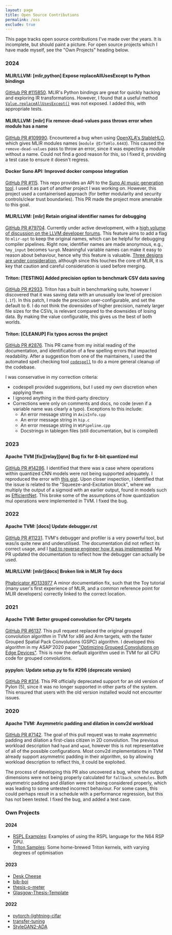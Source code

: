 ```yaml
---
layout: page
title: Open Source Contributions
permalink: /oss
exclude: true
---
```


<style>
.sidebar__right {
  text-align: left;
}
.page__content {
  text-align: justify;
}
</style>

This page tracks open source contributions I've made over the years.
It is incomplete, but should paint a picture.
For open source projects which I have made myself, see the "Own Projects" heading below.

### 2024

#### **MLIR/LLVM**:  [mlir,python] Expose replaceAllUsesExcept to Python bindings

[GitHub PR #115850](https://github.com/llvm/llvm-project/pull/115850).
MLIR's Python bindings are great for quickly hacking and exploring IR transformations.
However, I found that a useful method [`Value.replaceAllUsesExcept()`](https://mlir.llvm.org/doxygen/classmlir_1_1Value.html#a9ec8d5c61f8a6aada4062f609372cce4) was not exposed.  I added this, with appropriate tests.

#### **MLIR/LLVM**:  [mlir] Fix remove-dead-values pass throws error when module has a name

[GitHub PR #109990](https://github.com/llvm/llvm-project/pull/109990).
Encountered a bug when using [OpenXLA's StableHLO](https://openxla.org/stablehlo), which gives MLIR modules names (`module @IrToHlo.6443`).
This caused the `remove-dead-values` pass to throw an error, since it was expecting a module without a name.  Could not find a good reason for this, so I fixed it, providing a test case to ensure it doesn't regress.

#### **Docker Suno API**:  Improved docker compose integration
[GitHub PR #115](https://github.com/gcui-art/suno-api/pull/115).
This repo provides an API to the [Suno AI music generation tool](https://suno.com/).
I used it as part of another project I was working on.
However, this project used a containerised approach (for better modularity and security controls/clear trust boundaries).
This PR made the project more amenable to this goal.

#### **MLIR/LLVM**: [mlir] Retain original identifier names for debugging

[GitHub PR #79704](https://github.com/llvm/llvm-project/pull/77820).
Currently under active development, with a [high volume of discussion on the LLVM developer forums](https://discourse.llvm.org/t/retain-original-identifier-names-for-debugging/76417/23).
This feature aims to add a flag to `mlir-opt` to keep the original names, which can be helpful for debugging compiler pipelines.
Right now, identifier names are made anonymous, e.g., `%my_input` becomes `%arg0`.  Meaningful variable names can make it easy to reason about behaviour, hence why this feature is valuable.
[Three designs are under consideration](https://discourse.llvm.org/t/retain-original-identifier-names-for-debugging/76417/24?u=wheest), although since this touches the core of MLIR, it is key that caution and careful consideration is used before merging.

<!-- #### **MLIR/LLVM**: [mlir][docs] Clarified Dialect creation tutorial + fixed typos -->

<!-- [GitHub PR #77820](https://github.com/llvm/llvm-project/pull/77820). -->
<!-- This PR adds clarification to the ["Creating a Dialect" tutorial](https://mlir.llvm.org/docs/Tutorials/CreatingADialect/) regarding how to register a dialect (especially globally). -->
<!--  The motivation for this came from trying to add my own dialect, and experiencing some friction since it had been a while. -->
<!--  [This forum post](https://discourse.llvm.org/t/how-to-register-a-dialect/66848/2) discusses the issue, but doesn't talk about the global reigstration approach. -->

<!--  [I created my own blogpost](https://gibsonic.org/blog/2024/01/11/new_mlir_dialect.html) which goes through a minimum working example in more detail, with stripped down TableGen files, but this level of detail might be overkill for the docs tutorial. -->

<!--  This PR also includes some spelling corrections across the `mlir` directory.  The methodology for this was conservative, using the [codespell tool](https://github.com/codespell-project/codespell), and using my own discretion for correction.  Corrections were only on comments and docs.  To keep the PR small, only a fraction of the identified errors were corrected -->

#### **Triton**:  [TESTING] Added precision option to benchmark CSV data saving

[GitHub PR #2933](https://github.com/openai/triton/pull/2933).
Triton has a built in benchmarking suite, however I discovered that it was saving data with an unusually low level of precision (`.1f`).
In this patch, I made the precision user-configurable, and set the default to 6.
I do not think the downsides of higher precision, namely larger file sizes for the CSVs, is relevant compared to the downsides of losing data.
By making the value configurable, this gives us the best of both worlds.

#### **Triton**: [CLEANUP] Fix typos across the project

[GitHub PR #2876](https://github.com/openai/triton/pull/2876).
This PR came from my initial reading of the documentation, and identification of a few spelling errors that impacted readability.
After a suggestion from one of the maintainers, I used the automated spell checking tool [`codespell`](https://github.com/codespell-project/codespell) to do a more general cleanup of the codebase.

I was conservative in my correction criteria:

- codespell provided suggestions, but I used my own discretion when applying them
- I ignored anything in the third-party directory
- Corrections were only on comments and docs, no code (even if a variable name was clearly a typo). Exceptions to this include:
  - An error message string in `AxisInfo.cpp`
  - An error message string in `hip.c`
  - An error message string in `WSPipeline.cpp`
  - Docstrings in tablegen files (still documentation, but is compiled)

### 2023

####  **Apache TVM** [fix][relay][qnn] Bug fix for 8-bit quantized mul

[GitHub PR #14286](https://github.com/apache/tvm/pull/14286).
I identified that there was a case where operations within quantized CNN models were not being supported adequately.
I reproduced the error with [this gist](https://gist.github.com/Wheest/bd4fd601a15d6813e45c9ed5cdbae64f).
Upon closer inspection, I identified that the issue is related to the "Squeeze-and-Excitation block", where we multiply the output of a sigmoid with an earlier output, found in models such as [EfficientNet](https://arxiv.org/abs/1905.11946).
This broke some of the assumptions of how quantization mul operations were implemented in TVM.
I fixed the bug.

### 2022

#### **Apache TVM**:  [docs] Update debugger.rst

[GitHub PR #11231](https://github.com/apache/tvm/pull/11231).
TVM's debugger and profiler is a very powerful tool, but was/is quite new and underutilised.
The documentation did not reflect its correct usage, and I [had to reverse engineer how it was implemented](https://discuss.tvm.apache.org/t/runnig-a-model-with-tvm-debugger/9869/8?u=wheest).
My PR updated the documentation to reflect how the debugger can actually be used.


#### **MLIR/LLVM**: [mlir][docs] Broken link in MLIR Toy docs

[Phabricator #D133977](https://reviews.llvm.org/D133977)
A minor documentation fix, such that the Toy tutorial (many user's first experience of MLIR, and a common reference point for MLIR developers) correctly linked to the correct location.


### 2021

#### **Apache TVM**:  Better grouped convolution for CPU targets

[GitHub PR #6137](https://github.com/apache/tvm/pull/6137).
This pull request replaced the original grouped convolution algorithm in TVM for x86 and Arm targets, with the faster Grouped Spatial Pack Convolutions (GSPC) algorithm.
I developed this algorithm in my ASAP'2020 paper ["Optimizing Grouped Convolutions on Edge Devices"](https://www.computer.org/csdl/proceedings-article/asap/2020/09153227/1lUFnVBpKzC).
This is now the default algorithm used in TVM for all CPU code for grouped convolutions.

#### **pypylon**: Update setup.py to fix #296 (deprecate version)

[GitHub PR #314](https://github.com/basler/pypylon/pull/314).
This PR officially deprecated support for an old version of Pylon (5), since it was no longer supported in other parts of the system.
This ensured that users with the old version installed would not encounter issues.

### 2020

#### **Apache TVM**: Asymmetric padding and dilation in conv2d workload

[GitHub PR #7142](https://github.com/apache/tvm/pull/7142).
The goal of this pull request was to make asymmetric padding and dilation a first-class citizen in 2D convolution.
The previous workload description had `hpad` and `wpad`, however this is not representative of all of the possible configurations. Most conv2d implementations in TVM already support asymmetric padding in their algorithm, so by allowing workload description to reflect this, it could be exploited.

The process of developing this PR also uncovered a bug, where the output dimensions were not being properly calculated for `fallback_schedules`. Both asymmetric padding and dilation were not being considered properly, which was leading to some untested incorrect behaviour. For some cases, this could perhaps result in a schedule with a performance regression, but this has not been tested.
I fixed the bug, and added a test case.

### Own Projects

#### 2024

- [RSPL Examples](https://github.com/Wheest/rspl_examples/):  Examples of using the RSPL language for the N64 RSP GPU.
- [Triton Samples](https://github.com/Wheest/triton_samples):  Some home-brewed Triton kernels, with varying degrees of optimisation


#### 2023
- [Desk Cheese](https://github.com/Wheest/desk-cheese)
- [bib-boi](https://github.com/Wheest/bib-boi)
- [thesis-o-meter](https://github.com/Wheest/thesis-o-meter)
- [Glasgow-Thesis-Template](https://github.com/Wheest/Glasgow-Thesis-Template)

#### 2022

- [pytorch-lightning-cifar](https://github.com/Wheest/pytorch-lightning-cifar)
- [transfer-tuning](https://github.com/gicLAB/transfer-tuning)
- [StyleGAN2-ADA](https://github.com/Wheest/stylegan2-ada-pytorch)
